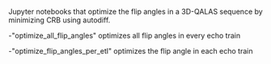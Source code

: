 Jupyter notebooks that optimize the flip angles in a 3D-QALAS sequence by minimizing CRB using autodiff.

-"optimize_all_flip_angles" optimizes all flip angles in every echo train

-"optimize_flip_angles_per_etl" optimizes the flip angle in each echo train
